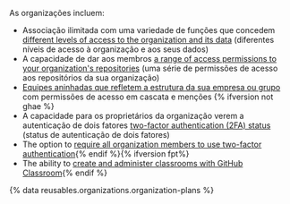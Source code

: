 As organizações incluem:
- Associação ilimitada com uma variedade de funções que concedem [different levels of access to the organization and its data](/articles/permission-levels-for-an-organization) (diferentes níveis de acesso à organização e aos seus dados)
- A capacidade de dar aos membros [a range of access permissions to your organization's repositories](/articles/repository-permission-levels-for-an-organization) (uma série de permissões de acesso aos repositórios da sua organização)
- [Equipes aninhadas que refletem a estrutura da sua empresa ou grupo](/articles/about-teams) com permissões de acesso em cascata e menções {% ifversion not ghae %}
- A capacidade para os proprietários da organização verem a autenticação de dois fatores [two-factor authentication (2FA) status](/articles/about-two-factor-authentication) (status de autenticação de dois fatores)
- The option to [require all organization members to use two-factor authentication](/articles/requiring-two-factor-authentication-in-your-organization){% endif %}{% ifversion fpt%}
- The ability to [create and administer classrooms with GitHub Classroom](/education/manage-coursework-with-github-classroom/teach-with-github-classroom/manage-classrooms){% endif %}

{% data reusables.organizations.organization-plans %}
